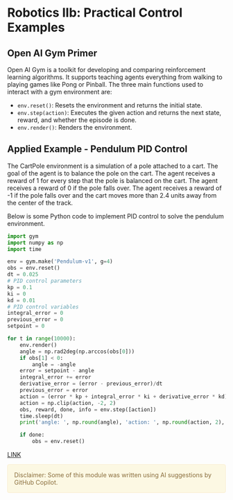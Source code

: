 # Robotics IIb: Practical Control Examples
## Open AI Gym Primer

Open AI Gym is a toolkit for developing and comparing reinforcement learning algorithms. It supports teaching agents everything from walking to playing games like Pong or Pinball. The three main functions used to interact with a gym environment are:

- `env.reset()`: Resets the environment and returns the initial state.
- `env.step(action)`: Executes the given action and returns the next state, reward, and whether the episode is done.
- `env.render()`: Renders the environment.

## Applied Example - Pendulum PID Control

The CartPole environment is a simulation of a pole attached to a cart. The goal of the agent is to balance the pole on the cart. The agent receives a reward of 1 for every step that the pole is balanced on the cart. The agent receives a reward of 0 if the pole falls over. The agent receives a reward of -1 if the pole falls over and the cart moves more than 2.4 units away from the center of the track. 

Below is some Python code to implement PID control to solve the pendulum environment. 

```python
import gym
import numpy as np
import time

env = gym.make('Pendulum-v1', g=4)
obs = env.reset()
dt = 0.025
# PID control parameters
kp = 0.1
ki = 0
kd = 0.01
# PID control variables
integral_error = 0
previous_error = 0
setpoint = 0

for t in range(10000):
    env.render()
    angle = np.rad2deg(np.arccos(obs[0]))
    if obs[1] < 0:
        angle = -angle
    error = setpoint - angle
    integral_error += error
    derivative_error = (error - previous_error)/dt
    previous_error = error
    action = (error * kp + integral_error * ki + derivative_error * kd)
    action = np.clip(action, -2, 2)
    obs, reward, done, info = env.step([action])
    time.sleep(dt)
    print('angle: ', np.round(angle), 'action: ', np.round(action, 2), 'error: ', np.round(error,2))

    if done:
        obs = env.reset()
```

[LINK](https://ethanr2000.medium.com/using-pid-to-cheat-an-openai-challenge-f17745226449)


<div style="padding: 15px; border: 1px solid transparent; border-color: transparent; margin-bottom: 20px; border-radius: 4px; color: #8a6d3b;; background-color: #fcf8e3; border-color: #faebcc;">
Disclaimer: Some of this module was written using AI suggestions by GitHub Copilot.   
</div>